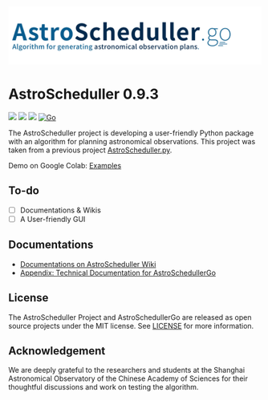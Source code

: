 ![astro_scheduller](./docs/astro_scheduller.jpg)

# AstroScheduller 0.9.3

[![](https://img.shields.io/badge/license-MIT-green)](https://github.com/xiawenke/AstroScheduller/blob/Dev/LICENSE)
[![](https://img.shields.io/badge/release-v0.9.3-informational)](https://github.com/xiawenke/AstroScheduller/releases)
[![](https://img.shields.io/badge/python-3.6+-orange)]()
[![Go](https://github.com/xiawenke/AstroScheduller/actions/workflows/go.yml/badge.svg)](https://github.com/xiawenke/AstroScheduller/actions/workflows/go.yml)

The AstroScheduller project is developing a user-friendly Python package with an algorithm for planning astronomical observations. This project was taken from a previous project [AstroScheduller.py](https://github.com/xiawenke/AstroSchedullerPy).

Demo on Google Colab: [Examples](https://colab.research.google.com/drive/1pnGP9p53ELxzyRdV7aMAa21Q0RGHIbaM?usp=sharing)

## To-do

 - [ ] Documentations & Wikis
 - [ ] A User-friendly GUI

## Documentations

 - [Documentations on AstroScheduller Wiki](https://github.com/xiawenke/AstroScheduller/wiki)
 - [Appendix: Technical Documentation for AstroSchedullerGo](./docs/app_astroschedullergo_tech.md)

## License

The AstroScheduller Project and AstroSchedullerGo are released as open source projects under the MIT license. See [LICENSE](https://github.com/xiawenke/AstroScheduller/blob/Dev/LICENSE) for more information. 

## Acknowledgement

We are deeply grateful to the researchers and students at the Shanghai Astronomical Observatory of the Chinese Academy of Sciences for their thoughtful discussions and work on testing the algorithm.
